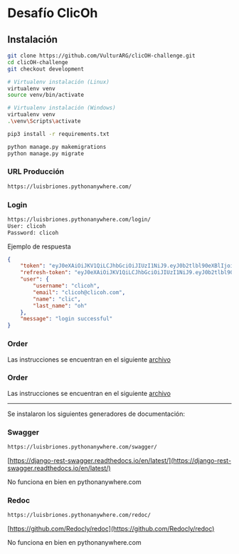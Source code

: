 # Desafío ClicOh

## Instalación

```bash
git clone https://github.com/VulturARG/clicOH-challenge.git
cd clicOH-challenge
git checkout development

# Virtualenv instalación (Linux)
virtualenv venv
source venv/bin/activate

# Virtualenv instalación (Windows)
virtualenv venv
.\venv\Scripts\activate

pip3 install -r requirements.txt

python manage.py makemigrations
python manage.py migrate

```

### URL Producción

```bash
https://luisbriones.pythonanywhere.com/
```
### Login

```bash
https://luisbriones.pythonanywhere.com/login/
User: clicoh
Password: clicoh
```

Ejemplo de respuesta
```json
{
    "token": "eyJ0eXAiOiJKV1QiLCJhbGciOiJIUzI1NiJ9.eyJ0b2tlbl90eXBlIjoiYWNjZXNzIiwiZXhwIjoxNjQ5MTkxMzEyLCJpYXQiOjE2NDkxMDQ5MTIsImp0aSI6IjI1N2NlZGRhOGE5ZjRhMjQ5NTMyMzUxZWVlNThlZjI2IiwidXNlcl9pZCI6N30.ixgQ6yT54m81w9Wy1yNBGG87W0bELmNS0qz1fobLhdM",
    "refresh-token": "eyJ0eXAiOiJKV1QiLCJhbGciOiJIUzI1NiJ9.eyJ0b2tlbl90eXBlIjoicmVmcmVzaCIsImV4cCI6MTY0OTE5MTMxMiwiaWF0IjoxNjQ5MTA0OTEyLCJqdGkiOiIzODQxYzNlZjFmNGQ0YzE2OWNlMmEyZmNhMGMxZjM5ZiIsInVzZXJfaWQiOjd9.q8PtlnGC1pn3pSbik1auaka0BimsDiIibFmY3wwlyAU",
    "user": {
        "username": "clicoh",
        "email": "clicoh@clicoh.com",
        "name": "clic",
        "last_name": "oh"
    },
    "message": "login successful"
}
```

### Order
Las instrucciones se encuentran en el siguiente [archivo](orders.md)

### Order
Las instrucciones se encuentran en el siguiente [archivo](orders.md)

------------------------------------

Se instalaron los siguientes generadores de documentación: 

### Swagger
```bash
https://luisbriones.pythonanywhere.com/swagger/
```
[https://django-rest-swagger.readthedocs.io/en/latest/](https://django-rest-swagger.readthedocs.io/en/latest/)

No funciona en bien en pythonanywhere.com

### Redoc
```bash
https://luisbriones.pythonanywhere.com/redoc/
```
[https://github.com/Redocly/redoc](https://github.com/Redocly/redoc)

No funciona en bien en pythonanywhere.com